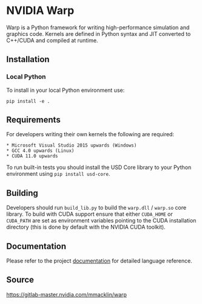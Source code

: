 # NVIDIA Warp

Warp is a Python framework for writing high-performance simulation and graphics code. Kernels are defined in Python syntax and JIT converted to C++/CUDA and compiled at runtime.

##  Installation

### Local Python

To install in your local Python environment use:

    pip install -e .


## Requirements

For developers writing their own kernels the following are required:

    * Microsoft Visual Studio 2015 upwards (Windows)
    * GCC 4.0 upwards (Linux)
    * CUDA 11.0 upwards

To run built-in tests you should install the USD Core library to your Python environment using `pip install usd-core`.

## Building

Developers should run `build_lib.py` to build the `warp.dll` / `warp.so` core library. To build with CUDA support ensure that either `CUDA_HOME` or `CUDA_PATH` are set as environment variables pointing to the CUDA installation directory (this is done by default with the NVIDIA CUDA toolkit).

## Documentation

Please refer to the project [documentation](./docs/_build/html/index.html) for detailed language reference.

## Source

https://gitlab-master.nvidia.com/mmacklin/warp


